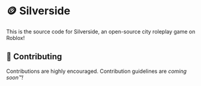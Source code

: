 # 🪙 Silverside

This is the source code for Silverside, an open-source city roleplay game on Roblox!

## 📘 Contributing

Contributions are highly encouraged. Contribution guidelines are *coming soon™!*
